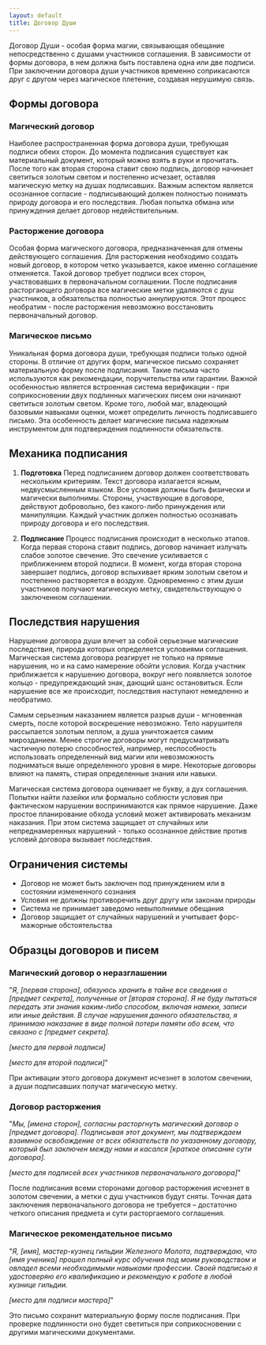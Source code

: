 ```yaml
---
layout: default
title: Договор Души
---
```


Договор Души - особая форма магии, связывающая обещание непосредственно с душами участников соглашения. В зависимости от формы договора, в нем должна быть поставлена одна или две подписи. При заключении договора души участников временно соприкасаются друг с другом через магическое плетение, создавая нерушимую связь.

## Формы договора

### Магический договор
Наиболее распространенная форма договора души, требующая подписи обеих сторон. До момента подписания существует как материальный документ, который можно взять в руки и прочитать. После того как вторая сторона ставит свою подпись, договор начинает светиться золотым светом и постепенно исчезает, оставляя магическую метку на душах подписавших. Важным аспектом является осознанное согласие - подписывающий должен полностью понимать природу договора и его последствия. Любая попытка обмана или принуждения делает договор недействительным.

### Расторжение договора
Особая форма магического договора, предназначенная для отмены действующего соглашения. Для расторжения необходимо создать новый договор, в котором четко указывается, какое именно соглашение отменяется. Такой договор требует подписи всех сторон, участвовавших в первоначальном соглашении. После подписания расторгающего договора все магические метки удаляются с душ участников, а обязательства полностью аннулируются. Этот процесс необратим - после расторжения невозможно восстановить первоначальный договор.

### Магическое письмо
Уникальная форма договора души, требующая подписи только одной стороны. В отличие от других форм, магическое письмо сохраняет материальную форму после подписания. Такие письма часто используются как рекомендации, поручительства или гарантии. Важной особенностью является встроенная система верификации - при соприкосновении двух подлинных магических писем они начинают светиться золотым светом. Кроме того, любой маг, владеющий базовыми навыками оценки, может определить личность подписавшего письмо. Эта особенность делает магические письма надежным инструментом для подтверждения подлинности обязательств.

## Механика подписания

1. **Подготовка**
   Перед подписанием договор должен соответствовать нескольким критериям. Текст договора излагается ясным, недвусмысленным языком. Все условия должны быть физически и магически выполнимы. Стороны, участвующие в договоре, действуют добровольно, без какого-либо принуждения или манипуляции. Каждый участник должен полностью осознавать природу договора и его последствия.

2. **Подписание**
   Процесс подписания происходит в несколько этапов. Когда первая сторона ставит подпись, договор начинает излучать слабое золотое свечение. Это свечение усиливается с приближением второй подписи. В момент, когда вторая сторона завершает подпись, договор вспыхивает ярким золотым светом и постепенно растворяется в воздухе. Одновременно с этим души участников получают магическую метку, свидетельствующую о заключенном соглашении.

## Последствия нарушения

Нарушение договора души влечет за собой серьезные магические последствия, природа которых определяется условиями соглашения. Магическая система договора реагирует не только на прямые нарушения, но и на само намерение обойти условия. Когда участник приближается к нарушению договора, вокруг него появляется золотое кольцо - предупреждающий знак, дающий шанс остановиться. Если нарушение все же происходит, последствия наступают немедленно и необратимо.

Самым серьезным наказанием является разрыв души - мгновенная смерть, после которой воскрешение невозможно. Тело нарушителя рассыпается золотым пеплом, а душа уничтожается самим мирозданием. Менее строгие договоры могут предусматривать частичную потерю способностей, например, неспособность использовать определенный вид магии или невозможность подниматься выше определенного уровня в мире. Некоторые договоры влияют на память, стирая определенные знания или навыки.

Магическая система договора оценивает не букву, а дух соглашения. Попытки найти лазейки или формально соблюсти условия при фактическом нарушении воспринимаются как прямое нарушение. Даже простое планирование обхода условий может активировать механизм наказания. При этом система защищает от случайных или непреднамеренных нарушений - только осознанное действие против условий договора вызывает последствия.

## Ограничения системы

- Договор не может быть заключен под принуждением или в состоянии измененного сознания
- Условия не должны противоречить друг другу или законам природы
- Система не принимает заведомо невыполнимые обещания
- Договор защищает от случайных нарушений и учитывает форс-мажорные обстоятельства

## Образцы договоров и писем

### Магический договор о неразглашении
"_Я, [первая сторона], обязуюсь хранить в тайне все сведения о [предмет секрета], полученные от [вторая сторона]. Я не буду пытаться передать эти знания каким-либо способом, включая намеки, записи или иные действия. В случае нарушения данного обязательства, я принимаю наказание в виде полной потери памяти обо всем, что связано с [предмет секрета]._

_[место для первой подписи]_

_[место для второй подписи]_"

При активации этого договора документ исчезнет в золотом свечении, а души подписавших получат магическую метку.

### Договор расторжения
"_Мы, [имена сторон], согласны расторгнуть магический договор о [предмет договора]. Подписывая этот документ, мы подтверждаем взаимное освобождение от всех обязательств по указанному договору, который был заключен между нами и касался [краткое описание сути договора]._

_[место для подписей всех участников первоначального договора]_"

После подписания всеми сторонами договор расторжения исчезнет в золотом свечении, а метки с душ участников будут сняты. Точная дата заключения первоначального договора не требуется – достаточно четкого описания предмета и сути расторгаемого соглашения.

### Магическое рекомендательное письмо
"_Я, [имя], мастер-кузнец гильдии Железного Молота, подтверждаю, что [имя ученика] прошел полный курс обучения под моим руководством и овладел всеми необходимыми навыками профессии. Своей подписью я удостоверяю его квалификацию и рекомендую к работе в любой кузнице гильдии._

_[место для подписи мастера]_"

Это письмо сохранит материальную форму после подписания. При проверке подлинности оно будет светиться при соприкосновении с другими магическими документами.